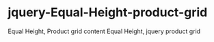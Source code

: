 # jquery-Equal-Height-product-grid
Equal Height, Product  grid content Equal Height, jquery product grid
